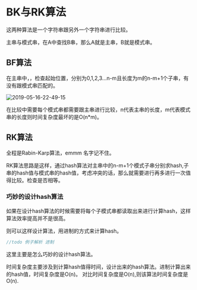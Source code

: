 # BK与RK算法

这两种算法是一个字符串跟另外一个字符串进行比较。

主串与模式串，在A中查找B串，那么A就是主串，B就是模式串。

## BF算法

在主串中，，检查起始位置，分别为0,1,2,3...n-m且长度为m的n-m+1个子串，有没有跟模式串匹配的。

![2019-05-16-22-49-15](http://jikelearn.cn/2019-05-16-22-49-15.png)

在比较中需要每个模式串都需要跟主串进行比较，n代表主串的长度，m代表模式串的长度则时间复杂度最坏的是O(n*m)。

## RK算法

全程是Rabin-Karp算法，emmm 名字记不住。

RK算法思路是这样，通过hash算法对主串中的n-m+1个模式子串分别求hash,子串的hash值与模式串的hash值，考虑冲突的话，那么就需要进行再多进行一次值得比较。检查是否相等。

### 巧妙的设计hash算法

如果在设计hash算法的时候需要将每个子模式串都读取出来进行计算hash，这样算法效率提高并不是很高。

则可以这样设计算法，用进制的方式来计算hash。

```Java
//todo 例子解析 进制
```

这里主要是怎么巧妙的设计hash算法。

时间复杂度主要涉及到计算hash值得时间，设计出来的hash算法。进制计算出来的hash值，时间复杂度是O(n)。 对比时间复杂度是O(n),则该算法时间复杂度是O(n).

